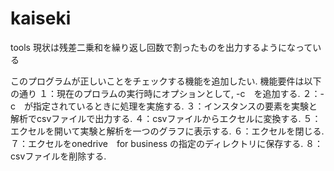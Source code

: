 # kaiseki
tools
現状は残差二乗和を繰り返し回数で割ったものを出力するようになっている

このプログラムが正しいことをチェックする機能を追加したい.
機能要件は以下の通り
１：現在のプロラムの実行時にオプションとして, -c　を追加する.
２：-c　が指定されているときに処理を実施する.
３：インスタンスの要素を実験と解析でcsvファイルで出力する.
４：csvファイルからエクセルに変換する.
５：エクセルを開いて実験と解析を一つのグラフに表示する.
６：エクセルを閉じる.
７：エクセルをonedrive　for business の指定のディレクトリに保存する.
８：csvファイルを削除する.
